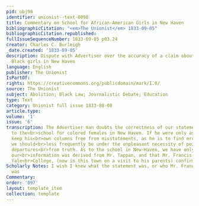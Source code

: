 ```yaml
---
pid: obj98
identifier: unionist--text-0098
title: Commentary on School for African-American Girls in New Haven
bibliographicCitation: "<em>The Unionist</em> 1833-09-05"
bibliographicCitation.republished: 
fullIssueSequenceNumber: 1833-09-05 p03.24
creator: Charles C. Burleigh
_date.created: '1833-09-05'
description: Dispute with Advertiser over the accuracy of a claim about a schol for
  Black girls in New Haven
language: English
publisher: The Unionist
IsPartOf: 
rights: https://creativecommons.org/publicdomain/mark/1.0/
source: The Unionist
subject: Abolition; Black Law; Journalistic Debate; Education
type: Text
category: Unionist full issue 1833-08-08
article.type: 
volume: '1'
issue: '6'
transcription: The Advertiser man doubts the correctness of our statement in reference
  to the<br>school for colored females in New Haven. If he were only as anxious to
  keep his<br>own columns free from misstatements, as he is to find errors in ours,
  we should<br>less frequently be under the unpleasant necessity of pointing out his
  departures<br>from truth. As to the school in New-Haven, we have only to say that
  our<br>information was derived from Mr. Tappan, and that Mr. Francis Robinson of
  Yale<br>College, (now in this town on a visit to his parents) confirms the statement.<br>
Scholarly Notes: I wish I knew what the statement was, or who Mr. Francis Robinson
  was
Commentary: 
order: '097'
layout: template_item
collection: template
---
```

